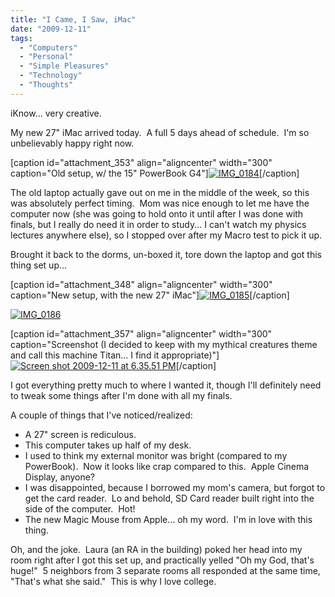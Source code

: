 ```yaml
---
title: "I Came, I Saw, iMac"
date: "2009-12-11"
tags:
  - "Computers"
  - "Personal"
  - "Simple Pleasures"
  - "Technology"
  - "Thoughts"
---
```


iKnow... very creative.

My new 27" iMac arrived today.  A full 5 days ahead of schedule.  I'm so unbelievably happy right now.

\[caption id="attachment\_353" align="aligncenter" width="300" caption="Old setup, w/ the 15" PowerBook G4"\][![](http://niclake13.wordpress.com/wp-content/uploads/2009/12/img_01841.jpg?w=300 "IMG_0184")](http://niclake13.wordpress.com/wp-content/uploads/2009/12/img_01841.jpg)\[/caption\]

The old laptop actually gave out on me in the middle of the week, so this was absolutely perfect timing.  Mom was nice enough to let me have the computer now (she was going to hold onto it until after I was done with finals, but I really do need it in order to study... I can't watch my physics lectures anywhere else), so I stopped over after my Macro test to pick it up.

Brought it back to the dorms, un-boxed it, tore down the laptop and got this thing set up...

\[caption id="attachment\_348" align="aligncenter" width="300" caption="New setup, with the new 27" iMac"\][![](http://niclake13.wordpress.com/wp-content/uploads/2009/12/img_0185.jpg?w=300 "IMG_0185")](http://niclake13.wordpress.com/wp-content/uploads/2009/12/img_0185.jpg)\[/caption\]

[![](http://niclake13.wordpress.com/wp-content/uploads/2009/12/img_0186.jpg?w=300 "IMG_0186")](http://niclake13.wordpress.com/wp-content/uploads/2009/12/img_0186.jpg)

\[caption id="attachment\_357" align="aligncenter" width="300" caption="Screenshot (I decided to keep with my mythical creatures theme and call this machine Titan... I find it appropriate)"\][![](http://niclake13.wordpress.com/wp-content/uploads/2009/12/screen-shot-2009-12-11-at-6-35-51-pm.png?w=300 "Screen shot 2009-12-11 at 6.35.51 PM")](http://niclake13.wordpress.com/wp-content/uploads/2009/12/screen-shot-2009-12-11-at-6-35-51-pm.png)\[/caption\]

I got everything pretty much to where I wanted it, though I'll definitely need to tweak some things after I'm done with all my finals.

A couple of things that I've noticed/realized:

- A 27" screen is rediculous.
- This computer takes up half of my desk.
- I used to think my external monitor was bright (compared to my PowerBook).  Now it looks like crap compared to this.  Apple Cinema Display, anyone?
- I was disappointed, because I borrowed my mom's camera, but forgot to get the card reader.  Lo and behold, SD Card reader built right into the side of the computer.  Hot!
- The new Magic Mouse from Apple... oh my word.  I'm in love with this thing.

Oh, and the joke.  Laura (an RA in the building) poked her head into my room right after I got this set up, and practically yelled "Oh my God, that's huge!"  5 neighbors from 3 separate rooms all responded at the same time, "That's what she said."  This is why I love college.
